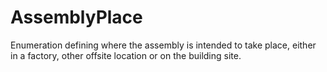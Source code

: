 AssemblyPlace
=============

Enumeration defining where the assembly is intended to take place, either in a factory, other offsite location or on the building site.
